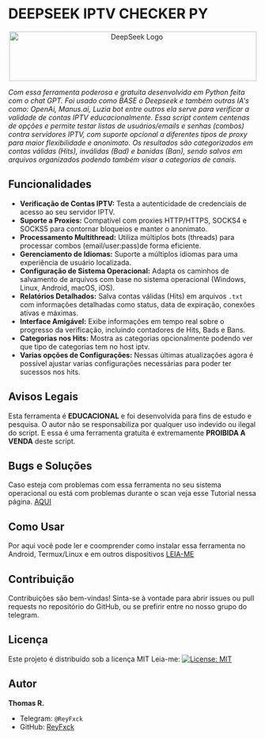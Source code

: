 # DEEPSEEK IPTV CHECKER PY

<p align="center">
  <img src="https://upload.wikimedia.org/wikipedia/commons/e/ec/DeepSeek_logo.svg" alt="DeepSeek Logo" width="500" height="100">
</p>



_Com essa ferramenta poderosa e gratuita desenvolvida em Python feita com o chat GPT.
Foi usado como BASE o Deepseek e também outras IA's como: OpenAi, Manus.ai, Luzia bot entre outros ela serve para verificar a validade de contas IPTV educacionalmente.
Essa script contem centenas de opções e permite testar listas de usuários/emails e senhas (combos) contra servidores IPTV, com suporte opcional a diferentes tipos de proxy para maior flexibilidade e anonimato. Os resultados são categorizados em contas válidas (Hits), inválidas (Bad) e banidas (Ban), sendo salvos em arquivos organizados podendo também visar a categorias de canais._

## Funcionalidades

- **Verificação de Contas IPTV:** Testa a autenticidade de credenciais de acesso ao seu servidor IPTV.
- **Suporte a Proxies:** Compatível com proxies HTTP/HTTPS, SOCKS4 e SOCKS5 para contornar bloqueios e manter o anonimato.
- **Processamento Multithread:** Utiliza múltiplos bots (threads) para processar combos (email/user:pass)de forma eficiente.
- **Gerenciamento de Idiomas:** Suporte a múltiplos idiomas para uma experiência de usuário localizada.
- **Configuração de Sistema Operacional:** Adapta os caminhos de salvamento de arquivos com base no sistema operacional (Windows, Linux, Android, macOS, iOS).
- **Relatórios Detalhados:** Salva contas válidas (Hits) em arquivos `.txt` com informações detalhadas como status, data de expiração, conexões ativas e máximas.
- **Interface Amigável:** Exibe informações em tempo real sobre o progresso da verificação, incluindo contadores de Hits, Bads e Bans.
- **Categorias nos Hits:** Mostra as categorias opcionalmente podendo ver que tipo de categorias tem no host iptv.
- **Varias opções de Configurações:** Nessas últimas atualizações agora é possível ajustar varias configurações necessárias para poder ter sucessos nos hits.

## Avisos Legais

Esta ferramenta é **EDUCACIONAL** e foi desenvolvida para fins de estudo e pesquisa. O autor não se responsabiliza por qualquer uso indevido ou ilegal do script. E essa é uma ferramenta gratuita é extremamente **PROIBIDA A VENDA** deste script.

## Bugs e Soluções

Caso esteja com problemas com essa ferramenta no seu sistema operacional ou está com problemas durante  o scan veja esse Tutorial nessa página. [AQUI](https://github.com/ReyFxck/DeepSeek-IPTV-Checker/blob/main/Fix_Bugs.md)

## Como Usar

Por aqui você pode ler e coomprender como instalar essa ferramenta no Android, Termux/Linux e em outros dispositivos [LEIA-ME](https://github.com/ReyFxck/DeepSeek-IPTV-Checker/blob/main/How_to_use.md)

## Contribuição

Contribuições são bem-vindas! Sinta-se à vontade para abrir issues ou pull requests no repositório do GitHub, ou se prefirir entre no nosso grupo do telegram.

## Licença

Este projeto é distribuído sob a licença MIT Leia-me: [![License: MIT](https://img.shields.io/badge/License-MIT-yellow.svg)](https://opensource.org/licenses/MIT)

## Autor

**Thomas R.**

-   Telegram: `@ReyFxck`
-   GitHub: [ReyFxck](https://github.com/ReyFxck)
